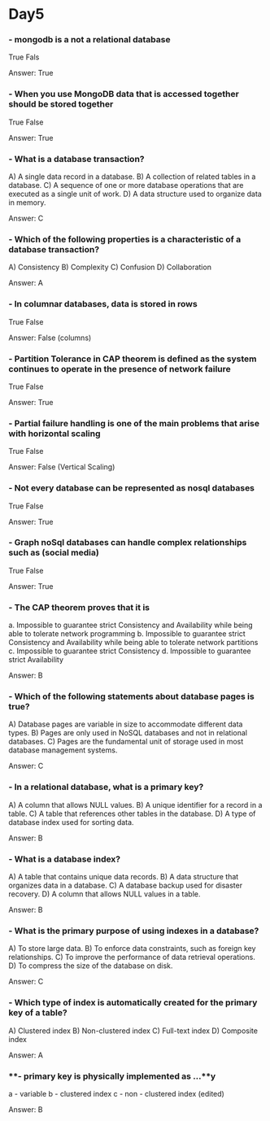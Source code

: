 # Day5

### **- mongodb is a not a relational database**
True 
Fals

Answer: True

### **- When you use MongoDB data that is accessed together should be stored together**
True
False

Answer: True

### **- What is a database transaction?**
A) A single data record in a database.
B) A collection of related tables in a database.
C) A sequence of one or more database operations that are executed as a single unit of work.
D) A data structure used to organize data in memory.

Answer: C

### **- Which of the following properties is a characteristic of a database transaction?**
A) Consistency
B) Complexity
C) Confusion
D) Collaboration

Answer: A

###  **- In columnar databases, data is stored in rows**
True
False

Answer: False (columns)

### **- Partition Tolerance in CAP theorem is defined as the system continues to operate in the presence of network failure**
True
False

Answer: True

### **- Partial failure handling is one of the main problems that arise with horizontal scaling**
True
False

Answer: False (Vertical Scaling)

### **- Not every database can be represented as nosql databases**
True
False

Answer: True

### **- Graph noSql databases can handle complex relationships such as (social media)**
True
False

Answer: True

### **- The CAP theorem proves that it is**
a. Impossible to guarantee strict Consistency and Availability while being able to tolerate network programming
b. Impossible to guarantee strict Consistency and Availability while being able to tolerate network partitions
c. Impossible to guarantee strict Consistency
d. Impossible to guarantee strict Availability

Answer: B


### **- Which of the following statements about database pages is true?**
A) Database pages are variable in size to accommodate different data types.
B) Pages are only used in NoSQL databases and not in relational databases.
C) Pages are the fundamental unit of storage used in most database management systems.

Answer: C   

### **- In a relational database, what is a primary key?**
A) A column that allows NULL values.
B) A unique identifier for a record in a table.
C) A table that references other tables in the database.
D) A type of database index used for sorting data.

Answer: B   

### **- What is a database index?**
A) A table that contains unique data records.
B) A data structure that organizes data in a database.
C) A database backup used for disaster recovery.
D) A column that allows NULL values in a table.

Answer: B   

### **- What is the primary purpose of using indexes in a database?**
A) To store large data.
B) To enforce data constraints, such as foreign key relationships.
C) To improve the performance of data retrieval operations.
D) To compress the size of the database on disk.

Answer: C   

### **- Which type of index is automatically created for the primary key of a table?**
A) Clustered index
B) Non-clustered index
C) Full-text index
D) Composite index

Answer: A   

### **- primary key is physically implemented as ...**y
a - variable
b - clustered index
c - non - clustered index (edited) 

Answer: B   
